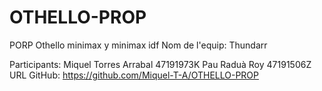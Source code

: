 # OTHELLO-PROP
PORP Othello minimax y minimax idf
Nom de l'equip: Thundarr

Participants: Miquel Torres Arrabal 47191973K
              Pau Raduà Roy 47191506Z 
URL GitHub: https://github.com/Miquel-T-A/OTHELLO-PROP
              
